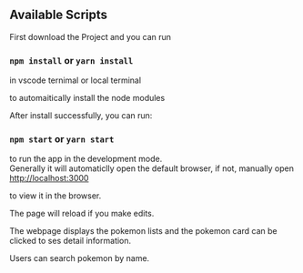 
## Available Scripts

First download the Project and you can run 

### `npm install` or `yarn install` 

in vscode ternimal or local terminal 

to automaitically install the node modules

After install successfully, you can run:

### `npm start` or `yarn start` 

to run the app in the development mode.<br />
Generally it will automaticlly open the default browser, if not, manually open [http://localhost:3000](http://localhost:3000) 

to view it in the browser.

The page will reload if you make edits.<br />


The webpage displays the pokemon lists and the pokemon card can be clicked to ses detail information.  

Users can search pokemon by name.
